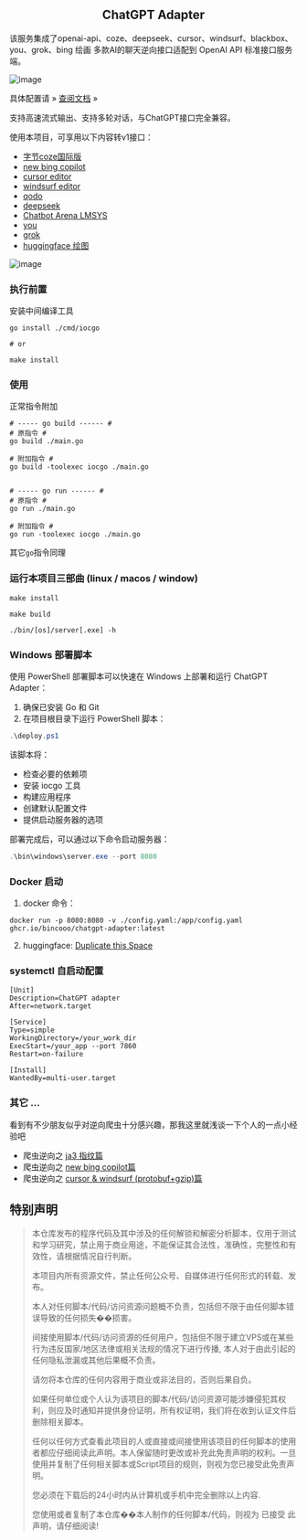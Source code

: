 <h2 align="center">ChatGPT Adapter</h2>
<div>
该服务集成了openai-api、coze、deepseek、cursor、windsurf、blackbox、you、grok、bing 绘画 多款AI的聊天逆向接口适配到 OpenAI API 标准接口服务端。
</div>

![image](https://github.com/user-attachments/assets/93be2041-8ebc-466a-9fd4-939f4f9082f2)

具体配置请 » [查阅文档](https://bincooo.github.io/chatgpt-adapter) »

支持高速流式输出、支持多轮对话，与ChatGPT接口完全兼容。

使用本项目，可享用以下内容转v1接口：

 - [字节coze国际版](https://www.coze.com)
 - [new bing copilot](https://copilot.microsoft.com)
 - [cursor editor](https://www.cursor.com)
 - [windsurf editor](https://codeium.com)
 - [qodo](https://www.qodo.ai)
 - [deepseek](https://www.deepseek.com)
 - [Chatbot Arena LMSYS](https://lmarena.ai)
 - [you](https://you.com)
 - [grok](https://grok.com)
 - [huggingface 绘图](https://huggingface.io)

![image](https://github.com/user-attachments/assets/1edf6efe-028c-4ec8-a7c4-a3c4fc2753d8)

### 执行前置

安装中间编译工具
```shell
go install ./cmd/iocgo

# or 

make install
```
### 使用


正常指令附加
```shell
# ----- go build ------ #
# 原指令 #
go build ./main.go

# 附加指令 #
go build -toolexec iocgo ./main.go


# ----- go run ------ #
# 原指令 #
go run ./main.go

# 附加指令 #
go run -toolexec iocgo ./main.go
```

其它`go`指令同理


### 运行本项目三部曲 (linux / macos / window)

```shell
make install

make build

./bin/[os]/server[.exe] -h
```

### Windows 部署脚本

使用 PowerShell 部署脚本可以快速在 Windows 上部署和运行 ChatGPT Adapter：

1. 确保已安装 Go 和 Git
2. 在项目根目录下运行 PowerShell 脚本：

```powershell
.\deploy.ps1
```

该脚本将：
- 检查必要的依赖项
- 安装 iocgo 工具
- 构建应用程序
- 创建默认配置文件
- 提供启动服务器的选项

部署完成后，可以通过以下命令启动服务器：

```powershell
.\bin\windows\server.exe --port 8080
```

### Docker 启动
1. docker 命令：
```shell
docker run -p 8080:8080 -v ./config.yaml:/app/config.yaml ghcr.io/bincooo/chatgpt-adapter:latest
```

2. huggingface: [Duplicate this Space](https://huggingface.co/spaces/wIK5Ez2o/DEMO/tree/main?duplicate=true)

### systemctl 自启动配置
```adapter.service
[Unit]
Description=ChatGPT adapter
After=network.target

[Service]
Type=simple
WorkingDirectory=/your_work_dir
ExecStart=/your_app --port 7860
Restart=on-failure

[Install]
WantedBy=multi-user.target
```

### 其它 ...

看到有不少朋友似乎对逆向爬虫十分感兴趣，那我这里就浅谈一下个人的一点小经验吧

- 爬虫逆向之 [ja3 指纹篇](https://github.com/bincooo/chatgpt-adapter/discussions/106)
- 爬虫逆向之 [new bing copilot篇](https://github.com/bincooo/chatgpt-adapter/discussions/105)
- 爬虫逆向之 [cursor & windsurf (protobuf+gzip)篇](https://github.com/bincooo/chatgpt-adapter/discussions/107)

## 特别声明
> 本仓库发布的程序代码及其中涉及的任何解锁和解密分析脚本，仅用于测试和学习研究，禁止用于商业用途，不能保证其合法性，准确性，完整性和有效性，请根据情况自行判断。
>
> 本项目内所有资源文件，禁止任何公众号、自媒体进行任何形式的转载、发布。
>
> 本人对任何脚本/代码/访问资源问题概不负责，包括但不限于由任何脚本错误导致的任何损失��损害。
>
> 间接使用脚本/代码/访问资源的任何用户，包括但不限于建立VPS或在某些行为违反国家/地区法律或相关法规的情况下进行传播, 本人对于由此引起的任何隐私泄漏或其他后果概不负责。
>
> 请勿将本仓库的任何内容用于商业或非法目的，否则后果自负。
>
> 如果任何单位或个人认为该项目的脚本/代码/访问资源可能涉嫌侵犯其权利，则应及时通知并提供身份证明，所有权证明，我们将在收到认证文件后删除相关脚本。
>
> 任何以任何方式查看此项目的人或直接或间接使用该项目的任何脚本的使用者都应仔细阅读此声明。本人保留随时更改或补充此免责声明的权利。一旦使用并复制了任何相关脚本或Script项目的规则，则视为您已接受此免责声明。
>
> 您必须在下载后的24小时内从计算机或手机中完全删除以上内容.
>
> 您使用或者复制了本仓库��本人制作的任何脚本/代码，则视为 已接受 此声明，请仔细阅读!
